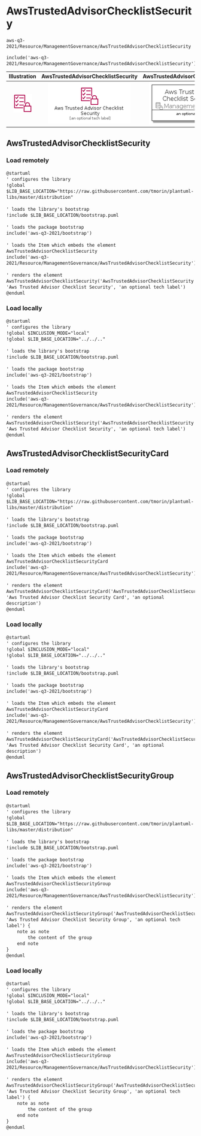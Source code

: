 # AwsTrustedAdvisorChecklistSecurity


```text
aws-q3-2021/Resource/ManagementGovernance/AwsTrustedAdvisorChecklistSecurity
```

```text
include('aws-q3-2021/Resource/ManagementGovernance/AwsTrustedAdvisorChecklistSecurity')
```



| Illustration | AwsTrustedAdvisorChecklistSecurity | AwsTrustedAdvisorChecklistSecurityCard | AwsTrustedAdvisorChecklistSecurityGroup |
| :---: | :---: | :---: | :---: |
| ![illustration for Illustration](../../../aws-q3-2021/Resource/ManagementGovernance/AwsTrustedAdvisorChecklistSecurity.png) | ![illustration for AwsTrustedAdvisorChecklistSecurity](../../../aws-q3-2021/Resource/ManagementGovernance/AwsTrustedAdvisorChecklistSecurity.Local.png) | ![illustration for AwsTrustedAdvisorChecklistSecurityCard](../../../aws-q3-2021/Resource/ManagementGovernance/AwsTrustedAdvisorChecklistSecurityCard.Local.png) | ![illustration for AwsTrustedAdvisorChecklistSecurityGroup](../../../aws-q3-2021/Resource/ManagementGovernance/AwsTrustedAdvisorChecklistSecurityGroup.Local.png) |




## AwsTrustedAdvisorChecklistSecurity

### Load remotely
```plantuml
@startuml
' configures the library
!global $LIB_BASE_LOCATION="https://raw.githubusercontent.com/tmorin/plantuml-libs/master/distribution"

' loads the library's bootstrap
!include $LIB_BASE_LOCATION/bootstrap.puml

' loads the package bootstrap
include('aws-q3-2021/bootstrap')

' loads the Item which embeds the element AwsTrustedAdvisorChecklistSecurity
include('aws-q3-2021/Resource/ManagementGovernance/AwsTrustedAdvisorChecklistSecurity')

' renders the element
AwsTrustedAdvisorChecklistSecurity('AwsTrustedAdvisorChecklistSecurity', 'Aws Trusted Advisor Checklist Security', 'an optional tech label')
@enduml
```

### Load locally
```plantuml
@startuml
' configures the library
!global $INCLUSION_MODE="local"
!global $LIB_BASE_LOCATION="../../.."

' loads the library's bootstrap
!include $LIB_BASE_LOCATION/bootstrap.puml

' loads the package bootstrap
include('aws-q3-2021/bootstrap')

' loads the Item which embeds the element AwsTrustedAdvisorChecklistSecurity
include('aws-q3-2021/Resource/ManagementGovernance/AwsTrustedAdvisorChecklistSecurity')

' renders the element
AwsTrustedAdvisorChecklistSecurity('AwsTrustedAdvisorChecklistSecurity', 'Aws Trusted Advisor Checklist Security', 'an optional tech label')
@enduml
```

## AwsTrustedAdvisorChecklistSecurityCard

### Load remotely
```plantuml
@startuml
' configures the library
!global $LIB_BASE_LOCATION="https://raw.githubusercontent.com/tmorin/plantuml-libs/master/distribution"

' loads the library's bootstrap
!include $LIB_BASE_LOCATION/bootstrap.puml

' loads the package bootstrap
include('aws-q3-2021/bootstrap')

' loads the Item which embeds the element AwsTrustedAdvisorChecklistSecurityCard
include('aws-q3-2021/Resource/ManagementGovernance/AwsTrustedAdvisorChecklistSecurity')

' renders the element
AwsTrustedAdvisorChecklistSecurityCard('AwsTrustedAdvisorChecklistSecurityCard', 'Aws Trusted Advisor Checklist Security Card', 'an optional description')
@enduml
```

### Load locally
```plantuml
@startuml
' configures the library
!global $INCLUSION_MODE="local"
!global $LIB_BASE_LOCATION="../../.."

' loads the library's bootstrap
!include $LIB_BASE_LOCATION/bootstrap.puml

' loads the package bootstrap
include('aws-q3-2021/bootstrap')

' loads the Item which embeds the element AwsTrustedAdvisorChecklistSecurityCard
include('aws-q3-2021/Resource/ManagementGovernance/AwsTrustedAdvisorChecklistSecurity')

' renders the element
AwsTrustedAdvisorChecklistSecurityCard('AwsTrustedAdvisorChecklistSecurityCard', 'Aws Trusted Advisor Checklist Security Card', 'an optional description')
@enduml
```

## AwsTrustedAdvisorChecklistSecurityGroup

### Load remotely
```plantuml
@startuml
' configures the library
!global $LIB_BASE_LOCATION="https://raw.githubusercontent.com/tmorin/plantuml-libs/master/distribution"

' loads the library's bootstrap
!include $LIB_BASE_LOCATION/bootstrap.puml

' loads the package bootstrap
include('aws-q3-2021/bootstrap')

' loads the Item which embeds the element AwsTrustedAdvisorChecklistSecurityGroup
include('aws-q3-2021/Resource/ManagementGovernance/AwsTrustedAdvisorChecklistSecurity')

' renders the element
AwsTrustedAdvisorChecklistSecurityGroup('AwsTrustedAdvisorChecklistSecurityGroup', 'Aws Trusted Advisor Checklist Security Group', 'an optional tech label') {
    note as note
        the content of the group
    end note
}
@enduml
```

### Load locally
```plantuml
@startuml
' configures the library
!global $INCLUSION_MODE="local"
!global $LIB_BASE_LOCATION="../../.."

' loads the library's bootstrap
!include $LIB_BASE_LOCATION/bootstrap.puml

' loads the package bootstrap
include('aws-q3-2021/bootstrap')

' loads the Item which embeds the element AwsTrustedAdvisorChecklistSecurityGroup
include('aws-q3-2021/Resource/ManagementGovernance/AwsTrustedAdvisorChecklistSecurity')

' renders the element
AwsTrustedAdvisorChecklistSecurityGroup('AwsTrustedAdvisorChecklistSecurityGroup', 'Aws Trusted Advisor Checklist Security Group', 'an optional tech label') {
    note as note
        the content of the group
    end note
}
@enduml
```

